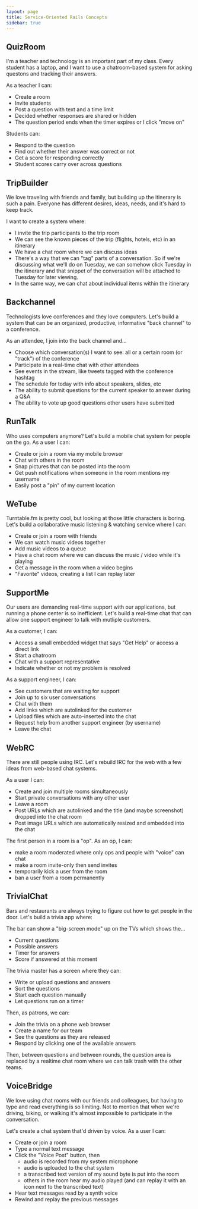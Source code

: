 ```yaml
---
layout: page
title: Service-Oriented Rails Concepts
sidebar: true
---
```


## QuizRoom

I'm a teacher and technology is an important part of my class. Every student has a laptop, and I want to use a chatroom-based system for asking questons and tracking their answers.

As a teacher I can:

* Create a room
* Invite students
* Post a question with text and a time limit
* Decided whether responses are shared or hidden
* The question period ends when the timer expires or I click "move on"

Students can:

* Respond to the question
* Find out whether their answer was correct or not
* Get a score for responding correctly
* Student scores carry over across questions

## TripBuilder

We love traveling with friends and family, but building up the itinerary is such a pain. Everyone has different desires, ideas, needs, and it's hard to keep track.

I want to create a system where:

* I invite the trip participants to the trip room
* We can see the known pieces of the trip (flights, hotels, etc) in an itinerary
* We have a chat room where we can discuss ideas
* There's a way that we can "tag" parts of a conversation. So if we're discussing what we'll do on Tuesday, we can somehow click Tuesday in the itinerary and that snippet of the conversation will be attached to Tuesday for later viewing. 
* In the same way, we can chat about individual items within the itinerary

## Backchannel

Technologists love conferences and they love computers. Let's build a system that can be an organized, productive, informative "back channel" to a conference.

As an attendee, I join into the back channel and...

* Choose which conversation(s) I want to see: all or a certain room (or "track") of the conference
* Participate in a real-time chat with other attendees
* See events in the stream, like tweets tagged with the conference hashtag
* The schedule for today with info about speakers, slides, etc
* The ability to submit questions for the current speaker to answer during a Q&A
* The ability to vote up good questions other users have submitted

## RunTalk

Who uses computers anymore? Let's build a mobile chat system for people on the go. As a user I can:

* Create or join a room via my mobile browser
* Chat with others in the room
* Snap pictures that can be posted into the room
* Get push notifications when someone in the room mentions my username
* Easily post a "pin" of my current location

## WeTube

Turntable.fm is pretty cool, but looking at those little characters is boring. Let's build a collaborative music listening & watching service where I can:

* Create or join a room with friends
* We can watch music videos together
* Add music videos to a queue
* Have a chat room where we can discuss the music / video while it's playing
* Get a message in the room when a video begins
* "Favorite" videos, creating a list I can replay later

## SupportMe

Our users are demanding real-time support with our applications, but running a phone center is so inefficient. Let's build a real-time chat that can allow one support engineer to talk with mutliple customers.

As a customer, I can:

* Access a small embedded widget that says "Get Help" or access a direct link
* Start a chatroom
* Chat with a support representative
* Indicate whether or not my problem is resolved

As a support engineer, I can:

* See customers that are waiting for support
* Join up to six user conversations
* Chat with them
* Add links which are autolinked for the customer
* Upload files which are auto-inserted into the chat
* Request help from another support engineer (by username)
* Leave the chat

## WebRC

There are still people using IRC. Let's rebuild IRC for the web with a few ideas from web-based chat systems. 

As a user I can:

* Create and join multiple rooms simultaneously
* Start private conversations with any other user
* Leave a room
* Post URLs which are autolinked and the title (and maybe screenshot) dropped into the chat room
* Post image URLs which are automatically resized and embedded into the chat

The first person in a room is a "op". As an op, I can:

* make a room moderated where only ops and people with "voice" can chat
* make a room invite-only then send invites
* temporarily kick a user from the room
* ban a user from a room permanently

## TrivialChat

Bars and restaurants are always trying to figure out how to get people in the door. Let's build a trivia app where:

The bar can show a "big-screen mode" up on the TVs which shows the...

* Current questions
* Possible answers
* Timer for answers
* Score if answered at this moment

The trivia master has a screen where they can:

* Write or upload questions and answers
* Sort the questions
* Start each question manually
* Let questions run on a timer

Then, as patrons, we can:

* Join the trivia on a phone web browser
* Create a name for our team
* See the questions as they are released
* Respond by clicking one of the available answers

Then, between questions and between rounds, the question area is replaced by a realtime chat room where we can talk trash with the other teams.

## VoiceBridge

We love using chat rooms with our friends and colleagues, but having to type and read everything is so limiting. Not to mention that when we're driving, biking, or walking it's almost impossible to participate in the conversation.

Let's create a chat system that'd driven by voice. As a user I can:

* Create or join a room
* Type a normal text message
* Click the "Voice Post" button, then 
  * audio is recorded from my system microphone
  * audio is uploaded to the chat system
  * a transcribed text version of my sound byte is put into the room
  * others in the room hear my audio played (and can replay it with an icon next to the transcribed text)
* Hear text messages read by a synth voice
* Rewind and replay the previous messages
